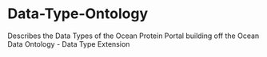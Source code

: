 # Data-Type-Ontology
Describes the Data Types of the Ocean Protein Portal building off the Ocean Data Ontology - Data Type Extension
